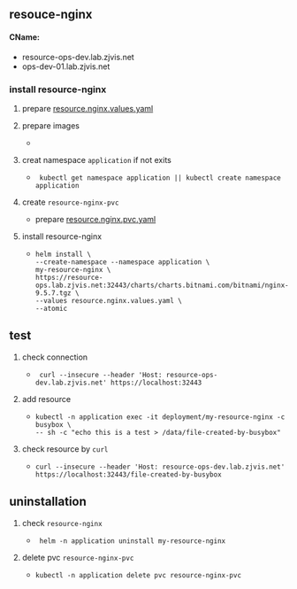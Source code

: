 ## resouce-nginx
 #### CName: 
 * resource-ops-dev.lab.zjvis.net 
 * ops-dev-01.lab.zjvis.net

### install resource-nginx
1. prepare [resource.nginx.values.yaml](resources/resource.nginx.values.yaml.md)
2. prepare images
   * ```shell
      
      ```
3. creat namespace `application` if not exits 
   * ```shell
      kubectl get namespace application || kubectl create namespace application
     ```
4. create `resource-nginx-pvc`
   * prepare [resource.nginx.pvc.yaml](resources/resource.nginx.pvc.yaml.md)
   
5. install resource-nginx
   * ```shell
     helm install \
     --create-namespace --namespace application \
     my-resource-nginx \
     https://resource-ops.lab.zjvis.net:32443/charts/charts.bitnami.com/bitnami/nginx-9.5.7.tgz \
     --values resource.nginx.values.yaml \
     --atomic
     ```

## test
1. check connection
   * ```shell
      curl --insecure --header 'Host: resource-ops-dev.lab.zjvis.net' https://localhost:32443
     ```
2. add resource
   * ```shell
     kubectl -n application exec -it deployment/my-resource-nginx -c busybox \
     -- sh -c "echo this is a test > /data/file-created-by-busybox"
     ``` 
3. check resource by `curl`
   * ```shell
     curl --insecure --header 'Host: resource-ops-dev.lab.zjvis.net' https://localhost:32443/file-created-by-busybox
     ```

## uninstallation
1. check `resource-nginx`
   * ```shell
      helm -n application uninstall my-resource-nginx
     ```
2. delete pvc `resource-nginx-pvc`
   * ```shell
     kubectl -n application delete pvc resource-nginx-pvc
     ``` 
